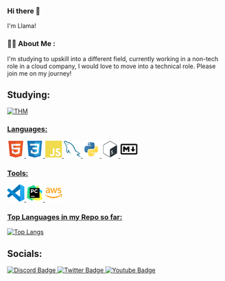 ### Hi there 👋
I'm Llama! 

### :woman_technologist: About Me :
I'm studying to upskill into a different field, currently working in a non-tech role in a cloud company, I would love to move into a technical role.
Please join me on my journey!

## Studying:
<div id="badges1">
  <a href="https://github.com/Asleepingllama/TryHackme">
    <img src="https://img.shields.io/badge/-TryHackMe-red" alt="THM"/>
</div>

### Languages:
<div id="langs">
<img src="https://raw.githubusercontent.com/devicons/devicon/1119b9f84c0290e0f0b38982099a2bd027a48bf1/icons/html5/html5-original.svg" alt="HTML" width="40" height="40"/>
<img src="https://raw.githubusercontent.com/devicons/devicon/1119b9f84c0290e0f0b38982099a2bd027a48bf1/icons/css3/css3-original.svg" alt="CSS" width="40" height="40"/>
<img src="https://raw.githubusercontent.com/devicons/devicon/1119b9f84c0290e0f0b38982099a2bd027a48bf1/icons/javascript/javascript-plain.svg" alt="JS" width="40" height="40"/>
<img src="https://raw.githubusercontent.com/devicons/devicon/1119b9f84c0290e0f0b38982099a2bd027a48bf1/icons/mysql/mysql-plain.svg" alt="SQL" width="40" height="40"/>
<img src="https://github.com/devicons/devicon/blob/master/icons/python/python-original.svg" alt="Python" width="40" height="40"/>
<img src="https://raw.githubusercontent.com/devicons/devicon/1119b9f84c0290e0f0b38982099a2bd027a48bf1/icons/bash/bash-original.svg" alt="Bash" width="40" height="40"/>
<img src="https://github.com/devicons/devicon/blob/master/icons/markdown/markdown-original.svg" alt="Markdown" width="40" height="40"/>
</div>

### Tools:
<div id="tools">
<img src="https://github.com/devicons/devicon/blob/master/icons/vscode/vscode-original.svg" alt="VSCode" width="40" height="40"/>
<img src="https://github.com/devicons/devicon/blob/master/icons/pycharm/pycharm-original.svg" alt="Pycharm" width="40" height="40"/>
<img src="https://github.com/devicons/devicon/blob/master/icons/amazonwebservices/amazonwebservices-plain-wordmark.svg" alt="AWS" width="40" height="40"/>
</div>

### Top Languages in my Repo so far:
[![Top Langs](https://github-readme-stats.vercel.app/api/top-langs/?username=Asleepingllama&layout=compact&theme=vision-friendly-dark)](https://github.com/anuraghazra/github-readme-stats)


## Socials:
<div id="badges2">
  <a href="https://discordapp.com/users/436475719124647956">
    <img src="https://img.shields.io/badge/Discord-grey?style=for-the-badge&logo=discord&logoColor=white" alt="Discord Badge"/>
  </a>
  <a href="https://twitter.com/ASleepingLlama">
    <img src="https://img.shields.io/badge/Twitter-blue?style=for-the-badge&logo=twitter&logoColor=white" alt="Twitter Badge"/>
  </a>
  <a href="https://www.youtube.com/channel/UC9VVTsr9MI7XtC_3FRnPRcA">
    <img src="https://img.shields.io/badge/YouTube-red?style=for-the-badge&logo=youtube&logoColor=white" alt="Youtube Badge"/>
  </a>

</div>



<!--
**Asleepingllama/Asleepingllama** is a ✨ _special_ ✨ repository because its `README.md` (this file) appears on your GitHub profile.

Here are some ideas to get you started:

- 🔭 I’m currently working on ...
- 🌱 I’m currently learning ...
- 👯 I’m looking to collaborate on ...
- 🤔 I’m looking for help with ...
- 💬 Ask me about ...
- 📫 How to reach me: ...
- 😄 Pronouns: ...
- ⚡ Fun fact: ...
-->

